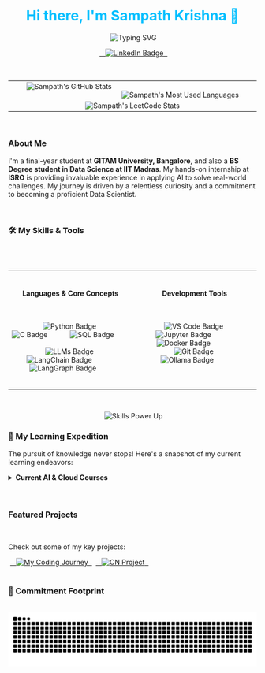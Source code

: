 <div align="center">
 <h1><span style="color:#00BFFF;">Hi there, I'm Sampath Krishna 👋</span></h1>
</div>

<p align="center">
 <img src="https://readme-typing-svg.herokuapp.com?font=Fira+Code&size=17&duration=2000&pause=300&color=FFFFFF&center=true&vCenter=true&width=550&lines=AI+Engineer+in+the+Making...;Exploring+the+World+of+LLMs...;Fourth+year+student+GITAM+University+Bangalore...;BS+Degree+Student+@+IIT+Madras..." alt="Typing SVG" />
</p>

<div align="center">
 <a href="https://www.linkedin.com/in/sampath2211/" target="blank">
  <img src="https://img.shields.io/badge/LinkedIn-0077B5?style=for-the-badge&logo=linkedin&logoColor=white" alt="LinkedIn Badge" />
 </a>
</div>

<br />

<div align="center">
  <table>
    <tr>
      <td>
        <img src="https://github-readme-stats.vercel.app/api?username=Sampath-2211&show_icons=true&theme=dark&rank_icon=github&hide_border=true&count_private=true" alt="Sampath's GitHub Stats" />
      </td>
      <td>
        <img src="https://github-readme-stats.vercel.app/api/top-langs/?username=Sampath-2211&theme=dark&hide_border=true" alt="Sampath's Most Used Languages" />
      </td>
    </tr>
    <tr>
      <td colspan="2" align="center">
        <img width="300" src="https://leetcode.card.workers.dev/Sampath_2211?theme=dark&font=Fira%20Code&extension=activity" alt="Sampath's LeetCode Stats" />
      </td>
    </tr>
  </table>
</div>

<br />

<h3><b>About Me</b></h3>
<p>I'm a final-year student at <b>GITAM University, Bangalore</b>, and also a <b>BS Degree student in Data Science at IIT Madras</b>. My hands-on internship at <b>ISRO</b> is providing invaluable experience in applying AI to solve real-world challenges. My journey is driven by a relentless curiosity and a commitment to becoming a proficient Data Scientist.</p>

<br />

<h3><b>🛠️ My Skills & Tools</b></h3> 
<div align="center">
 <table width="90%">
  <tr>
   <td width="50%" valign="top" align="center">
     <h4>Languages & Core Concepts</h4>
       <p>
           <img src="https://img.shields.io/badge/Python-3776AB?style=for-the-badge&logo=python&logoColor=white" alt="Python Badge" />
           <img src="https://img.shields.io/badge/C-00599C?style=for-the-badge&logo=c&logoColor=white" alt="C Badge" />
           <img src="https://img.shields.io/badge/SQL-%234A89DC.svg?style=for-the-badge&logo=postgresql&logoColor=white" alt="SQL Badge" />
           <br>
           <img src="https://img.shields.io/badge/LLMs-000000?style=for-the-badge&logo=openai&logoColor=white" alt="LLMs Badge" />
           <img src="https://img.shields.io/badge/LangChain-000000?style=for-the-badge&logo=langchain&logoColor=white" alt="LangChain Badge" />
           <img src="https://img.shields.io/badge/LangGraph-9A45FF?style=for-the-badge&logo=langchain&logoColor=white" alt="LangGraph Badge" />
       </p>
   </td>
   <td width="50%" valign="top" align="center">
     <h4>Development Tools</h4>
       <p>
           <img src="https://img.shields.io/badge/VS_Code-007ACC?style=for-the-badge&logo=visual-studio-code&logoColor=white" alt="VS Code Badge" />
           <img src="https://img.shields.io/badge/Jupyter-F37626?style=for-the-badge&logo=jupyter&logoColor=white" alt="Jupyter Badge" />
           <img src="https://img.shields.io/badge/Docker-2496ED?style=for-the-badge&logo=docker&logoColor=white" alt="Docker Badge" />
           <br>
           <img src="https://img.shields.io/badge/Git-F05032?style=for-the-badge&logo=git&logoColor=white" alt="Git Badge" />
           <img src="https://img.shields.io/badge/Ollama-000000?style=for-the-badge&logo=llama&logoColor=white" alt="Ollama Badge" />
       </p>
   </td>
  </tr>
 </table>
</div>

<br />

<p align="center">
 <img src="https://readme-typing-svg.herokuapp.com?font=Press+Start+2P&size=9&duration=1100&pause=300&color=00BFFF&center=true&vCenter=true&repeat=true&width=500&height=70&lines=⚡+SAMPATH+POWERING+UP...;🚀+Innovation+████████████+∞%25;🐍+Python+█████████▒▒▒+70%25;🧠+AI%2FML+██████▒▒▒▒▒▒+50%25;🔗+LangGraph+█████▒▒▒▒▒▒▒+40%25;🔗+LangChain+███▒▒▒▒▒▒▒▒▒+20%25;" alt="Skills Power Up" />
</p>

<h3><b>🚀 My Learning Expedition</b></h3>
<p>The pursuit of knowledge never stops! Here's a snapshot of my current learning endeavors:</p>
<details>
 <summary><strong>Current AI & Cloud Courses</strong></summary>
 <ul>
  <li><a href="https://www.coursera.org/learn/generative-ai-for-everyone">Generative AI for Everyone</a> (Coursera)</li>
  <li><a href="https://www.coursera.org/learn/introduction-to-ai">Introduction to AI</a> (IBM on Coursera)</li>
  <li><a href="https://www.udemy.com/course/complete-agentic-ai-bootcamp-with-langgraph-and-langchain/">The Complete Agentic AI Bootcamp</a> (Udemy)</li>
  <li><a href="https://www.cloudskillsboost.google/paths/1951">Generative AI Learning Path</a> (Google Cloud)</li>
  <li><i>Next up: <a href="https://skillbuilder.aws/learning-plan/G8ENMJ5QBE/aws-artificial-intelligence-practitioner-learning-plan/SU2A1EJM1A">AWS AI Practitioner</a> Learning Plan</i></li>
 </ul>
</details>

<br />

<div>
 <h3><b>Featured Projects</b></h3>
 <p>Check out some of my key projects:</p>
 <a href="https://github.com/Sampath-2211/My-Coding-Journey">
  <img src="https://img.shields.io/badge/My_Coding_Journey-3867d6?style=for-the-badge&logo=github&logoColor=white" alt="My Coding Journey" />
 </a>
 <a href="https://github.com/Sampath-2211/CN-Project">
  <img src="https://img.shields.io/badge/CN_Project-3867d6?style=for-the-badge&logo=github&logoColor=white" alt="CN Project" />
 </a>
</div>

<br />

<h3>🎯 Commitment Footprint</h3>
<p align="center">
 <picture>
  <source media="(prefers-color-scheme: dark)" srcset="https://raw.githubusercontent.com/Sampath-2211/Sampath-2211/output/github-contribution-grid-snake-dark.svg" />
  <source media="(prefers-color-scheme: light)" srcset="https://raw.githubusercontent.com/Sampath-2211/Sampath-2211/output/github-contribution-grid-snake.svg" />
  <img alt="Contribution Snake" src="https://raw.githubusercontent.com/Sampath-2211/Sampath-2211/output/github-contribution-grid-snake.svg" />
 </picture>
</p>
